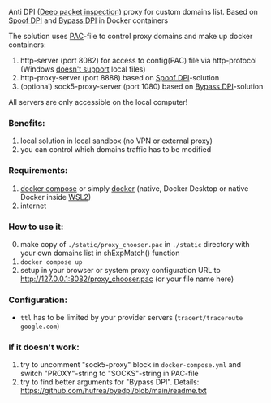 Anti DPI ([Deep packet inspection](https://en.wikipedia.org/wiki/Deep_packet_inspection)) proxy for custom domains list. Based on [Spoof DPI](https://github.com/xvzc/SpoofDPI) and [Bypass DPI](https://github.com/hufrea/byedpi) in Docker containers

The solution uses [PAC](https://developer.mozilla.org/en-US/docs/Web/HTTP/Proxy_servers_and_tunneling/Proxy_Auto-Configuration_PAC_file)-file to control proxy domains and make up docker containers:
1. http-server (port 8082) for access to config(PAC) file via http-protocol (Windows [doesn't support](https://learn.microsoft.com/en-us/previous-versions/troubleshoot/browsers/administration/cannot-read-pac-file) local files)
2. http-proxy-server (port 8888) based on [Spoof DPI](https://github.com/xvzc/SpoofDPI)-solution
3. (optional) sock5-proxy-server (port 1080) based on [Bypass DPI](https://github.com/hufrea/byedpi)-solution

All servers are only accessible on the local computer!


### Benefits:
1. local solution in local sandbox (no VPN or external proxy)
2. you can control which domains traffic has to be modified


### Requirements:
1. [docker compose](https://docs.docker.com/compose/) or simply [docker](https://docs.docker.com/manuals/) (native, Docker Desktop or native Docker inside [WSL2](https://learn.microsoft.com/en-us/windows/wsl/install))
2. internet


### How to use it:
0. make copy of `./static/proxy_chooser.pac` in `./static` directory with your own domains list in shExpMatch() function
1. `docker compose up`
2. setup in your browser or system proxy configuration URL to http://127.0.0.1:8082/proxy_chooser.pac (or your file name here)

### Configuration:
- `ttl` has to be limited by your provider servers (`tracert/traceroute google.com`)

### If it doesn't work:
1. try to uncomment "sock5-proxy" block in `docker-compose.yml` and switch "PROXY"-string to "SOCKS"-string in PAC-file
2. try to find better arguments for "Bypass DPI". Details: https://github.com/hufrea/byedpi/blob/main/readme.txt
